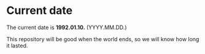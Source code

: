 # Current date

The current date is **1992.01.10.** (YYYY.MM.DD.)

This repository will be good when the world ends, so we will know how long it lasted.